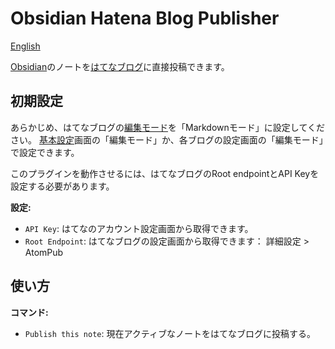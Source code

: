# Obsidian Hatena Blog Publisher

[English](https://github.com/takmatsukawa/obsidian-hatena/blob/master/README.md)

[Obsidian](https://obsidian.md/)のノートを[はてなブログ](https://hatenablog.com/)に直接投稿できます。

## 初期設定

あらかじめ、はてなブログの[編集モード](https://help.hatenablog.com/entry/editing-mode)を「Markdownモード」に設定してください。
[基本設定](http://blog.hatena.ne.jp/my/config)画面の「編集モード」か、各ブログの設定画面の「編集モード」で設定できます。

このプラグインを動作させるには、はてなブログのRoot endpointとAPI Keyを設定する必要があります。

**設定:**

- `API Key`: はてなのアカウント設定画面から取得できます。
- `Root Endpoint`: はてなブログの設定画面から取得できます： 詳細設定 > AtomPub

## 使い方

**コマンド:**

- `Publish this note`: 現在アクティブなノートをはてなブログに投稿する。
